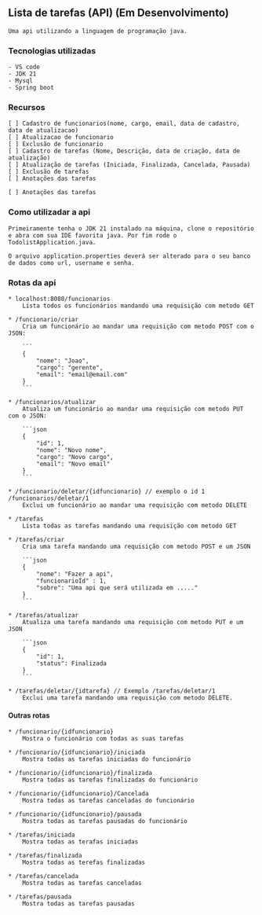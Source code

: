 ## Lista de tarefas (API) (Em Desenvolvimento)

    Uma api utilizando a linguagem de programação java.

### Tecnologias utilizadas

    - VS code
    - JDK 21
    - Mysql
    - Spring boot

### Recursos

    [ ] Cadastro de funcionarios(nome, cargo, email, data de cadastro, data de atualizacao)
    [ ] Atualizacao de funcionario
    [ ] Exclusão de funcionario
    [ ] Cadastro de tarefas (Nome, Descrição, data de criação, data de atualização)
    [ ] Atualização de tarefas (Iniciada, Finalizada, Cancelada, Pausada)
    [ ] Exclusão de tarefas
    [ ] Anotações das tarefas

    [ ] Anotações das tarefas

### Como utilizadar a api

    Primeiramente tenha o JDK 21 instalado na máquina, clone o repositório e abra com sua IDE favorita java. Por fim rode o TodolistApplication.java.

    O arquivo application.properties deverá ser alterado para o seu banco de dados como url, username e senha.

### Rotas da api

    * localhost:8080/funcionarios
        Lista todos os funcionários mandando uma requisição com metodo GET

    * /funcionario/criar
        Cria um funcionário ao mandar uma requisição com metodo POST com o JSON:

        ```
        {
            "nome": "Joao",
            "cargo": "gerente",
            "email": "email@email.com"
        }
        ```

    * /funcionarios/atualizar
        Atualiza um funcionário ao mandar uma requisição com metodo PUT com o JSON:

        ```json
        {
            "id": 1,
            "nome": "Novo nome",
            "cargo": "Novo cargo",
            "email": "Novo email"
        }
        ```

    * /funcionario/deletar/{idfuncionario} // exemplo o id 1 /funcionarios/deletar/1
        Exclui um funcionário ao mandar uma requisição com metodo DELETE 

    * /tarefas 
        Lista todas as tarefas mandando uma requisição com metodo GET

    * /tarefas/criar
        Cria uma tarefa mandando uma requisição com metodo POST e um JSON

        ```json
        {
            "nome": "Fazer a api",
            "funcionarioId" : 1,
            "sobre": "Uma api que será utilizada em ....."
        }
        ```

    * /tarefas/atualizar
        Atualiza uma tarefa mandando uma requisição com metodo PUT e um JSON

        ```json
        {
            "id": 1,
            "status": Finalizada
        }
        ```

    * /tarefas/deletar/{idtarefa} // Exemplo /tarefas/deletar/1
        Exclui uma tarefa mandando uma requisição com metodo DELETE.


#### Outras rotas
    
    * /funcionario/{idfuncionario}
        Mostra o funcionário com todas as suas tarefas

    * /funcionario/{idfuncionario}/iniciada
        Mostra todas as tarefas iniciadas do funcionário

    * /funcionario/{idfuncionario}/finalizada
        Mostra todas as tarefas finalizadas do funcionário

    * /funcionario/{idfuncionario}/Cancelada
        Mostra todas as tarefas canceladas do funcionário

    * /funcionario/{idfuncionario}/pausada
        Mostra todas as tarefas pausadas do funcionário

    * /tarefas/iniciada
        Mostra todas as terafas iniciadas

    * /tarefas/finalizada
        Mostra todas as terefas finalizadas
        
    * /tarefas/cancelada
        Mostra todas as tarefas canceladas

    * /tarefas/pausada
        Mostra todas as tarefas pausadas